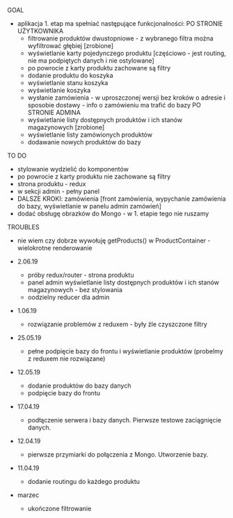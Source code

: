 GOAL
- aplikacja 1. etap ma spełniać następujące funkcjonalności:
        PO STRONIE UŻYTKOWNIKA
    - filtrowanie produktów dwustopniowe - z wybranego filtra można wyfiltrować głębiej [zrobione]
    - wyświetlanie karty pojedynczego produktu [częściowo - jest routing, nie ma podpiętych danych i nie ostylowane]
    - po powrocie z karty produktu zachowane są filtry
    - dodanie produktu do koszyka
    - wyświetlanie stanu koszyka
    - wyświetlanie koszyka
    - wysłanie zamówienia - w uproszczonej wersji bez kroków o adresie i sposobie dostawy - info o zamówieniu ma trafić do bazy
        PO STRONIE ADMINA
    - wyświetlanie listy dostępnych produktów i ich stanów magazynowych [zrobione]
    - wyświetlanie listy zamówionych produktów
    - dodawanie nowych produktów do bazy

TO DO
- stylowanie wydzielić do komponentów
- po powrocie z karty produktu nie zachowane są filtry
- strona produktu - redux
- w sekcji admin - pełny panel
- DALSZE KROKI: zamówienia [front zamówienia, wypychanie zamówienia do bazy, wyświetlanie w panelu admin zamówień]
- dodać obsługę obrazków do Mongo - w 1. etapie tego nie ruszamy

TROUBLES
- nie wiem czy dobrze wywołuję getProducts() w ProductContainer - wielokrotne renderowanie




- 2.06.19
    - próby redux/router - strona produktu
    - panel admin wyświetlanie listy dostępnych produktów i ich stanów magazynowych - bez stylowania
    - oodzielny reducer dla admin
- 1.06.19
    - rozwiązanie problemów z reduxem - były źle czyszczone filtry
- 25.05.19
    - pełne podpięcie bazy do frontu i wyświetlanie produktów (probelmy z reduxem nie rozwiązane)
- 12.05.19
    - dodanie produktów do bazy danych
    - podpięcie bazy do frontu
- 17.04.19
    - podłączenie serwera i bazy danych. Pierwsze testowe zaciągnięcie danych.
- 12.04.19
    - pierwsze przymiarki do połączenia z Mongo. Utworzenie bazy.
- 11.04.19
    - dodanie routingu do każdego produktu
- marzec
    - ukończone filtrowanie